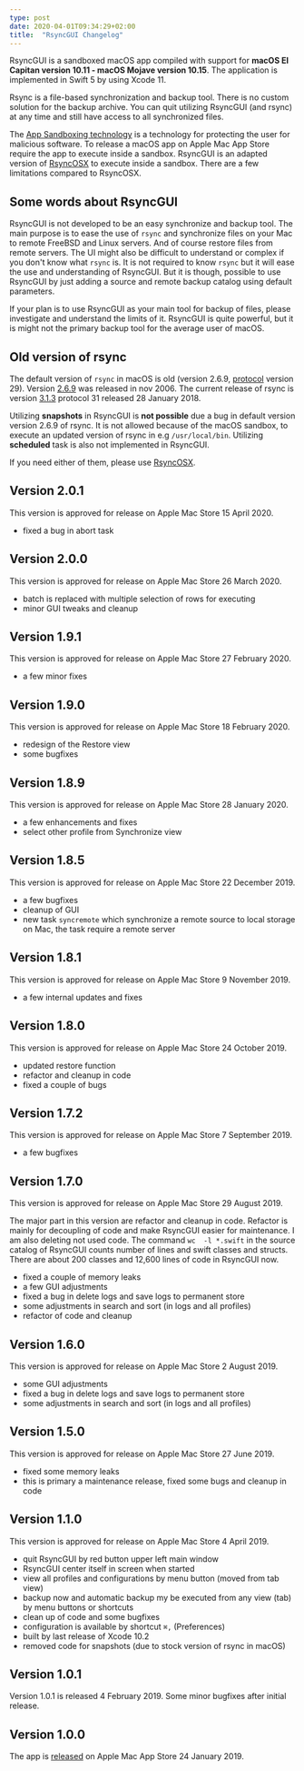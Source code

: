 ```yaml
---
type: post
date: 2020-04-01T09:34:29+02:00
title:  "RsyncGUI Changelog"
---
```

RsyncGUI is a sandboxed macOS app compiled with support for **macOS El Capitan version 10.11 - macOS Mojave version 10.15**. The application is implemented in Swift 5 by using Xcode 11.

Rsync is a file-based synchronization and backup tool. There is no custom solution for the backup archive. You can quit utilizing RsyncGUI (and rsync) at any time and still have access to all synchronized files.

The [App Sandboxing technology](https://developer.apple.com/app-sandboxing/) is a technology for protecting the user for malicious software. To release a macOS app on Apple Mac App Store require the app to execute inside a sandbox. RsyncGUI is an adapted version of [RsyncOSX](https://github.com/rsyncOSX/RsyncOSX) to execute inside a sandbox. There are a few limitations compared to RsyncOSX.

## Some words about RsyncGUI

RsyncGUI is not developed to be an easy synchronize and backup tool. The main purpose is to ease the use of `rsync` and synchronize files on your Mac to remote FreeBSD and Linux servers. And of course restore files from remote servers. The UI might also be difficult to understand or complex if you don't know what `rsync` is. It is not required to know `rsync` but it will ease the use and understanding of RsyncGUI. But it is though, possible to use RsyncGUI by just adding a source and remote backup catalog using default parameters.

If your plan is to use RsyncGUI as your main tool for backup of files, please investigate and understand the limits of it. RsyncGUI is quite powerful, but it is might not the primary backup tool for the average user of macOS.

## Old version of rsync

The default version of `rsync` in macOS is old (version 2.6.9, [protocol](https://rsync.samba.org/how-rsync-works.html) version 29). Version [2.6.9](https://download.samba.org/pub/rsync/src/rsync-2.6.9-NEWS) was released in nov 2006. The current release of rsync is version [3.1.3](https://download.samba.org/pub/rsync/src/rsync-3.1.3-NEWS) protocol 31 released 28 January 2018.

Utilizing **snapshots** in RsyncGUI is **not possible** due a bug in default version version 2.6.9 of rsync. It is not allowed because of the macOS sandbox, to execute an updated version of rsync in e.g `/usr/local/bin`. Utilizing **scheduled** task is also not implemented in RsyncGUI.

If you need either of them, please use [RsyncOSX](https://github.com/rsyncOSX/RsyncOSX).

## Version 2.0.1

This version is approved for release on Apple Mac Store 15 April 2020.

- fixed a bug in abort task

## Version 2.0.0

This version is approved for release on Apple Mac Store 26 March 2020.

- batch is replaced with multiple selection of rows for executing
- minor GUI tweaks and cleanup

## Version 1.9.1

This version is approved for release on Apple Mac Store 27 February 2020.

- a few minor fixes

## Version 1.9.0

This version is approved for release on Apple Mac Store 18 February 2020.

- redesign of the Restore view
- some bugfixes

## Version 1.8.9

This version is approved for release on Apple Mac Store 28 January 2020.

- a few enhancements and fixes
- select other profile from Synchronize view

## Version 1.8.5

This version is approved for release on Apple Mac Store 22 December 2019.

- a few bugfixes
- cleanup of GUI
- new task `syncremote` which synchronize a remote source to local storage on Mac, the task require a remote server

## Version 1.8.1

This version is approved for release on Apple Mac Store 9 November 2019.

- a few internal updates and fixes

## Version 1.8.0

This version is approved for release on Apple Mac Store 24 October 2019.

- updated restore function
- refactor and cleanup in code
- fixed a couple of bugs

## Version 1.7.2

This version is approved for release on Apple Mac Store 7 September 2019.

- a few bugfixes

## Version 1.7.0

This version is approved for release on Apple Mac Store 29 August 2019.

The major part in this version are refactor and cleanup in code. Refactor is mainly for decoupling of code and make RsyncGUI easier for maintenance. I am also deleting not used code. The command `wc  -l *.swift` in the source catalog of RsyncGUI counts number of lines and swift classes and structs. There are about 200 classes and 12,600 lines of code in RsyncGUI now.

- fixed a couple of memory leaks
- a few GUI adjustments
- fixed a bug in delete logs and save logs to permanent store
- some adjustments in search and sort (in logs and all profiles)
- refactor of code and cleanup

## Version 1.6.0

This version is approved for release on Apple Mac Store 2 August 2019.

- some GUI adjustments
- fixed a bug in delete logs and save logs to permanent store
- some adjustments in search and sort (in logs and all profiles)

## Version 1.5.0

This version is approved for release on Apple Mac Store 27 June 2019.

- fixed some memory leaks
- this is primary a maintenance release, fixed some bugs and cleanup in code

## Version 1.1.0

This version is approved for release on Apple Mac Store 4 April 2019.

- quit RsyncGUI by red button upper left main window
- RsyncGUI center itself in screen when started
- view all profiles and configurations by menu button (moved from tab view)
- backup now and automatic backup my be executed from any view (tab) by menu buttons or shortcuts
- clean up of code and some bugfixes
- configuration is available by shortcut `⌘,` (Preferences)
- built by last release of Xcode 10.2
- removed code for snapshots (due to stock version of rsync in macOS)

## Version 1.0.1

Version 1.0.1 is released 4 February 2019. Some minor bugfixes after initial release.

## Version 1.0.0

The app is [released](https://itunes.apple.com/us/app/rsyncgui/id1449707783?l=nb&ls=1&mt=12) on Apple Mac App Store 24 January 2019.
